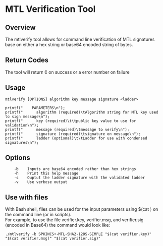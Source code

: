 # MTL Verification Tool
## Overview
The mtlverify tool allows for command line verification of MTL signatures base on either a hex string or base64 encoded string of bytes.  

## Return Codes
The tool will return 0 on success or a error number on failure 

## Usage

```mtlverify [OPTIONS] algorithm key message signature <ladder>```

	printf("    PARAMETERS\n");
	printf("      algorithm (required)\tAlgorithm string for MTL key used to sign message\n");
	printf("      key (required)\t\tpublic key value to use for validation\n");
	printf("      message (required)\tmessage to verify\n");
	printf("      signature (required)\tsignature on message\n");
	printf("      ladder (optional)\t\tLadder for use with condensed signatures\n");


## Options

```
	-b    Inputs are base64 encoded rather than hex strings
	-h    Print this help message
	-s    Ouptut the ladder signature with the validated ladder
	-v    Use verbose output
```

## Use with files
With Bash shell, files can be used for the input parameters using $(cat <filelname>) on the command line (or in scripts).  
For example, to use the file verifier.key, verifier.msg, and verifier.sig (encoded in Base64) the command would look like:

```./mtlverify -b SPHINCS+-MTL-SHA2-128S-SIMPLE "$(cat verifier.key)" "$(cat verifier.msg)" "$(cat verifier.sig)"```
